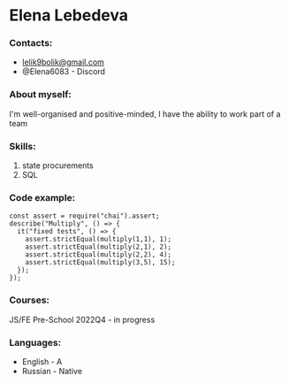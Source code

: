 # Elena Lebedeva
###
### Contacts:
- lelik9bolik@gmail.com
- @Elena6083 - Discord

### About myself:
I'm well-organised and positive-minded, I have the ability to work part of a team

### Skills:
1. state procurements
1. SQL

### Code example:
```
const assert = require("chai").assert;
describe("Multiply", () => {
  it("fixed tests", () => {
    assert.strictEqual(multiply(1,1), 1);
    assert.strictEqual(multiply(2,1), 2);
    assert.strictEqual(multiply(2,2), 4);
    assert.strictEqual(multiply(3,5), 15);   
  });
});
```
### Courses:
JS/FE Pre-School 2022Q4 - in progress

### Languages:
- English - A
- Russian - Native
